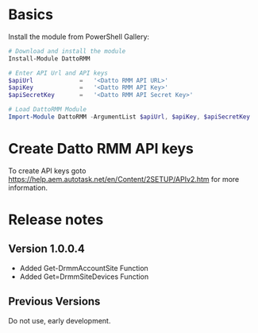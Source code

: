 # Basics

Install the module from PowerShell Gallery:

```powershell
# Download and install the module
Install-Module DattoRMM

# Enter API Url and API keys
$apiUrl         	=	'<Datto RMM API URL>'
$apiKey         	=	'<Datto RMM API Key>'
$apiSecretKey   	=	'<Datto RMM API Secret Key>'

# Load DattoRMM Module
Import-Module DattoRMM -ArgumentList $apiUrl, $apiKey, $apiSecretKey 

```

# Create Datto RMM API keys

To create API keys goto https://help.aem.autotask.net/en/Content/2SETUP/APIv2.htm for more information.

# Release notes

## Version 1.0.0.4

- Added Get-DrmmAccountSite Function
- Added Get=DrmmSiteDevices Function

## Previous Versions

Do not use, early development.
